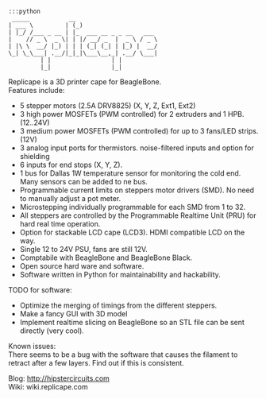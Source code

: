     :::python
     _____           __
    | ___ \         | (_)
    | |_/ /___ _ __ | |_  ___ __ _ _ __   ___
    |    // _ \  _ \| | |/ __/ _  |  _ \ / _ \
    | |\ \  __/ |_) | | | (_| (_| | |_) |  __/
    \_| \_\___| .__/|_|_|\___\__,_| .__/ \___|
             | |                 | |
             |_|                 |_|

Replicape is a 3D printer cape for BeagleBone.  
Features include:  
-   5 stepper motors (2.5A DRV8825) (X, Y, Z, Ext1, Ext2)  
-   3 high power MOSFETs (PWM controlled) for 2 extruders and 1 HPB.  (12..24V)  
-   3 medium power MOSFETs (PWM controlled) for up to 3 fans/LED strips.  (12V)  
-   3 analog input ports for thermistors. noise-filtered inputs and option for shielding  
-   6 inputs for end stops (X, Y, Z).  
-   1 bus for Dallas 1W temperature sensor for monitoring the cold end. Many sensors can be added to ne bus.  
-   Programmable current limits on steppers motor drivers (SMD). No need to manually adjust a pot meter.  
-   Microstepping individually programmable for each SMD from 1 to 32.  
-   All steppers are controlled by the Programmable Realtime Unit (PRU) for hard real time operation.  
-   Option for stackable LCD cape (LCD3). HDMI compatible LCD on the way.  
-   Single 12 to 24V PSU, fans are still 12V.  
-   Comptabile with BeagleBone and BeagleBone Black.  
-   Open source hard ware and software.  
-   Software written in Python for maintainability and hackability.  
  
TODO for software:  
- Optimize the merging of timings from the different steppers.  
- Make a fancy GUI with 3D model  
- Implement realtime slicing on BeagleBone so an STL file can be sent directly (very cool).  

Known issues:  
There seems to be a bug with the software that causes the 
filament to retract after a few layers. Find out if this is consistent. 

Blog: http://hipstercircuits.com  
Wiki: wiki.replicape.com
